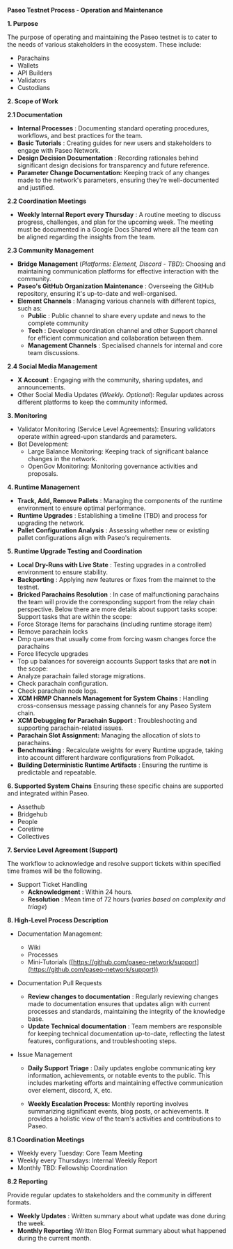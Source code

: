 **Paseo Testnet Process - Operation and Maintenance**

**1. Purpose**

The purpose of operating and maintaining the Paseo testnet is to cater to the needs of various stakeholders in the ecosystem. These include:

- Parachains
- Wallets
- API Builders
- Validators
- Custodians

**2. Scope of Work**

**2.1 Documentation**

- **Internal Processes** : Documenting standard operating procedures, workflows, and best practices for the team.
- **Basic Tutorials** : Creating guides for new users and stakeholders to engage with Paseo Network.
- **Design Decision Documentation** : Recording rationales behind significant design decisions for transparency and future reference.
- **Parameter Change Documentation:** Keeping track of any changes made to the network's parameters, ensuring they're well-documented and justified.

**2.2 Coordination Meetings**

- **Weekly Internal Report every Thursday** : A routine meeting to discuss progress, challenges, and plan for the upcoming week. The meeting must be documented in a Google Docs Shared where all the team can be aligned regarding the insights from the team.

**2.3 Community Management**

- **Bridge Management** (_Platforms: Element, Discord - TBD_): Choosing and maintaining communication platforms for effective interaction with the community.
- **Paseo's GitHub Organization Maintenance** : Overseeing the GitHub repository, ensuring it's up-to-date and well-organised.
- **Element Channels** : Managing various channels with different topics, such as:
  - **Public** : Public channel to share every update and news to the complete community
  - **Tech** : Developer coordination channel and other Support channel for efficient communication and collaboration between them.
  - **Management Channels** : Specialised channels for internal and core team discussions.

**2.4 Social Media Management**

- **X Account** : Engaging with the community, sharing updates, and announcements.
- Other Social Media Updates (_Weekly. Optional_): Regular updates across different platforms to keep the community informed.

**3. Monitoring**

- Validator Monitoring (Service Level Agreements): Ensuring validators operate within agreed-upon standards and parameters.
- Bot Development:
  - Large Balance Monitoring: Keeping track of significant balance changes in the network.
  - OpenGov Monitoring: Monitoring governance activities and proposals.

**4. Runtime Management**

- **Track, Add, Remove Pallets** : Managing the components of the runtime environment to ensure optimal performance.
- **Runtime Upgrades** : Establishing a timeline (TBD) and process for upgrading the network.
- **Pallet Configuration Analysis** : Assessing whether new or existing pallet configurations align with Paseo's requirements.

**5. Runtime Upgrade Testing and Coordination**

- **Local Dry-Runs with Live State** : Testing upgrades in a controlled environment to ensure stability.
- **Backporting** : Applying new features or fixes from the mainnet to the testnet.
- **Bricked Parachains Resolution** : In case of malfunctioning parachains the team will provide the corresponding support from the relay chain perspective. Below there are more details about support tasks scope:
Support tasks that are within the scope:
- Force Storage Items for parachains (including runtime storage item)
- Remove parachain locks
- Dmp queues that usually come from forcing wasm changes force the parachains
- Force lifecycle upgrades
- Top up balances for sovereign accounts
Support tasks that are **not** in the scope:
- Analyze parachain failed storage migrations.
- Check parachain configuration.
- Check parachain node logs.
- **XCM HRMP Channels Management for System Chains** : Handling cross-consensus message passing channels for any Paseo System chain.
- **XCM Debugging for Parachain Support** : Troubleshooting and supporting parachain-related issues.
- **Parachain Slot Assignment:** Managing the allocation of slots to parachains.
- **Benchmarking** : Recalculate weights for every Runtime upgrade, taking into account different hardware configurations from Polkadot.
- **Building Deterministic Runtime Artifacts** : Ensuring the runtime is predictable and repeatable.

**6. Supported System Chains**
Ensuring these specific chains are supported and integrated within Paseo.

- Assethub
- Bridgehub
- People
- Coretime
- Collectives

**7. Service Level Agreement (Support)**

The workflow to acknowledge and resolve support tickets within specified time frames will be the following.

- Support Ticket Handling
  - **Acknowledgment** : Within 24 hours.
  - **Resolution** : Mean time of 72 hours (_varies based on complexity and triage_)

**8. High-Level Process Description**

- Documentation Management:
  - Wiki
  - Processes
  - Mini-Tutorials ([https://github.com/paseo-network/support](https://github.com/paseo-network/support))

- Documentation Pull Requests
  - **Review changes to documentation** : Regularly reviewing changes made to documentation ensures that updates align with current processes and standards, maintaining the integrity of the knowledge base.
  - **Update Technical documentation** : Team members are responsible for keeping technical documentation up-to-date, reflecting the latest features, configurations, and troubleshooting steps.

- Issue Management
  - **Daily Support Triage** : Daily updates englobe communicating key information, achievements, or notable events to the public. This includes marketing efforts and maintaining effective communication over element, discord, X, etc.

  - **Weekly Escalation Process:** Monthly reporting involves summarizing significant events, blog posts, or achievements. It provides a holistic view of the team's activities and contributions to Paseo.

**8.1 Coordination Meetings**

- Weekly every Tuesday: Core Team Meeting
- Weekly every Thursdays: Internal Weekly Report
- Monthly TBD: Fellowship Coordination

**8.2 Reporting**

Provide regular updates to stakeholders and the community in different formats.

- **Weekly Updates** : Written summary about what update was done during the week.
- **Monthly Reporting** :Written Blog Format summary about what happened during the current month.
